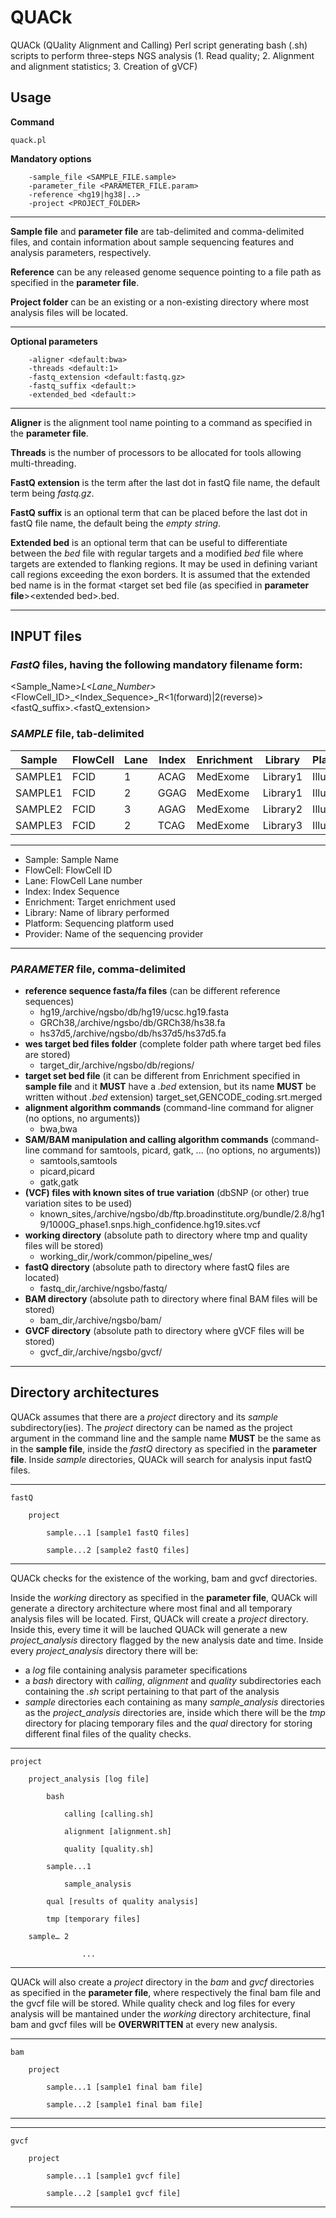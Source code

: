 # QUACk

QUACk (QUality Alignment and Calling) Perl script generating bash (.sh) scripts to perform three-steps NGS analysis (1. Read quality; 2. Alignment and alignment statistics; 3. Creation of gVCF)

## Usage

**Command**

    quack.pl 

**Mandatory options**

        -sample_file <SAMPLE_FILE.sample> 
        -parameter_file <PARAMETER_FILE.param> 
        -reference <hg19|hg38|..> 
        -project <PROJECT_FOLDER>
	
---
**Sample file** and **parameter file** are tab-delimited and comma-delimited files, and contain information about sample sequencing features and analysis parameters, respectively. 

**Reference** can be any released genome sequence pointing to a file path as specified in the **parameter file**. 

**Project folder** can be an existing or a non-existing directory where most analysis files will be located.

---

**Optional parameters**

        -aligner <default:bwa> 
        -threads <default:1> 
        -fastq_extension <default:fastq.gz> 
        -fastq_suffix <default:>
        -extended_bed <default:>
	
---

**Aligner** is the alignment tool name pointing to a command as specified in the **parameter file**. 

**Threads** is the number of processors to be allocated for tools allowing multi-threading.

**FastQ extension** is the term after the last dot in fastQ file name, the default term being *fastq.gz*.

**FastQ suffix** is an optional term that can be placed before the last dot in fastQ file name, the default being the *empty string*.

**Extended bed** is an optional term that can be useful to differentiate between the *bed* file with regular targets and a modified *bed* file where targets are extended to flanking regions. It may be used in defining variant call regions exceeding the exon borders. It is assumed that the extended bed name is in the format <target set bed file (as specified in **parameter file**>\<extended bed>.bed.

---

## INPUT files

### *FastQ* files, having the following mandatory filename form:

<Sample_Name>_L<Lane_Number>_<FlowCell_ID>_<Index_Sequence>_R<1(forward)|2(reverse)><fastQ_suffix>.<fastQ_extension>

### *SAMPLE* file, tab-delimited

|Sample | FlowCell | Lane | Index | Enrichment |Library | Platform | Provider|
|---    |---       |---   |---    |---         |---      |---       |---      |
|SAMPLE1|  FCID    |1     |  ACAG |MedExome    |Library1 | Illumina |  Seq    |
|SAMPLE1|  FCID    |2     |  GGAG |MedExome    |Library1 | Illumina |  Seq    |
|SAMPLE2|  FCID    |3     |  AGAG |MedExome    |Library2 | Illumina |  Seq    |
|SAMPLE3|  FCID    |2     |  TCAG |MedExome    |Library3 | Illumina |  Seq    |

---
- Sample: Sample Name
- FlowCell: FlowCell ID
- Lane: FlowCell Lane number
- Index: Index Sequence
- Enrichment: Target enrichment used
- Library: Name of library performed
- Platform: Sequencing platform used
- Provider: Name of the sequencing provider

---

### *PARAMETER* file, comma-delimited

- **reference sequence fasta/fa files** (can be different reference sequences)
  - hg19,/archive/ngsbo/db/hg19/ucsc.hg19.fasta
  - GRCh38,/archive/ngsbo/db/GRCh38/hs38.fa
  - hs37d5,/archive/ngsbo/db/hs37d5/hs37d5.fa
- **wes target bed files folder** (complete folder path where target bed files are stored)
  - target_dir,/archive/ngsbo/db/regions/
- **target set bed file** (it can be different from Enrichment specified in **sample file** and it **MUST** have a *.bed* extension, but its name **MUST** be written without *.bed* extension)
target_set,GENCODE_coding.srt.merged
- **alignment algorithm commands** (command-line command for aligner (no options, no arguments))
  - bwa,bwa
- **SAM/BAM manipulation and calling algorithm commands** (command-line command for samtools, picard, gatk, ... (no options, no arguments))
  - samtools,samtools
  - picard,picard
  - gatk,gatk
- **(VCF) files with known sites of true variation** (dbSNP (or other) true variation sites to be used)
  - known_sites,/archive/ngsbo/db/ftp.broadinstitute.org/bundle/2.8/hg19/1000G_phase1.snps.high_confidence.hg19.sites.vcf
- **working directory** (absolute path to directory where tmp and quality files will be stored)
  - working_dir,/work/common/pipeline_wes/
- **fastQ directory** (absolute path to directory where fastQ files are located)
  - fastq_dir,/archive/ngsbo/fastq/
- **BAM directory** (absolute path to directory where final BAM files will be stored)
  - bam_dir,/archive/ngsbo/bam/
- **GVCF directory** (absolute path to directory where gVCF files will be stored)
  - gvcf_dir,/archive/ngsbo/gvcf/


---


## Directory architectures

QUACk assumes that there are a *project* directory and its *sample* subdirectory(ies). The *project* directory can be named as the project argument in the command line and the sample name **MUST** be the same as in the **sample file**, inside the *fastQ* directory as specified in the **parameter file**. Inside *sample* directories, QUACk will search for analysis input fastQ files.

---

    fastQ
        
        project
	
            sample...1 [sample1 fastQ files]
	    
            sample...2 [sample2 fastQ files]
	    
---

QUACk checks for the existence of the working, bam and gvcf directories.

Inside the *working* directory as specified in the **parameter file**, QUACk will generate a directory architecture where most final and all temporary analysis files will be located. First, QUACk will create a *project* directory. Inside this, every time it will be lauched QUACk will generate a new *project_analysis* directory flagged by the new analysis date and time. Inside every *project_analysis* directory there will be:
- a *log* file containing analysis parameter specifications
- a *bash* directory with *calling*, *alignment* and *quality* subdirectories each containing the *.sh* script pertaining to that part of the analysis
- *sample* directories each containing as many *sample_analysis* directories as the *project_analysis* directories are, inside which there will be the *tmp* directory for placing temporary files and the *qual* directory for storing different final files of the quality checks.

---

    project

        project_analysis [log file]
	
            bash

                calling [calling.sh]

                alignment [alignment.sh]

                quality [quality.sh]

            sample...1

                sample_analysis
		
		    qual [results of quality analysis]
		    
		    tmp [temporary files]
		    
		sample… 2

                    ...
---

QUACk will also create a *project* directory in the *bam* and *gvcf* directories as specified in the **parameter file**, where respectively the final bam file and the gvcf file will be stored. While quality check and log files for every analysis will be mantained under the *working* directory architecture, final bam and gvcf files will be **OVERWRITTEN** at every new analysis.

---

    bam
        
        project
	
            sample...1 [sample1 final bam file]
	    
            sample...2 [sample1 final bam file]
	    
---

---

    gvcf
        
        project
	
            sample...1 [sample1 gvcf file]
	    
            sample...2 [sample1 gvcf file]
	    
---
